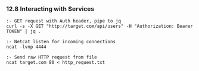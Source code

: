 ### 12.8 Interacting with Services
    :- GET request with Auth header, pipe to jq
    curl -s -X GET "http://target.com/api/users" -H "Authorization: Bearer TOKEN" | jq . 
    
    :- Netcat listen for incoming connections
    ncat -lvnp 4444
    
    :- Send raw HTTP request from file
    ncat target.com 80 < http_request.txt

